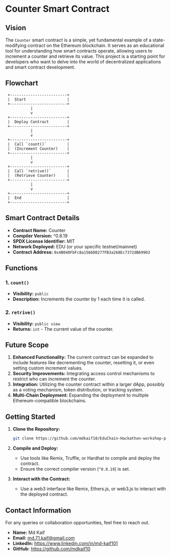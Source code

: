 
# Counter Smart Contract

## Vision
The `Counter` smart contract is a simple, yet fundamental example of a state-modifying contract on the Ethereum blockchain. It serves as an educational tool for understanding how smart contracts operate, allowing users to increment a counter and retrieve its value. This project is a starting point for developers who want to delve into the world of decentralized applications and smart contract development.

## Flowchart

``` flowchart
 +-------------------------+
 |  Start                  |
 +-------------------------+
           |
           v
 +-------------------------+
 |  Deploy Contract        |
 +-------------------------+
           |
           v
 +-------------------------+
 |  Call `count()`         |
 |  (Increment Counter)    |
 +-------------------------+
           |
           v
 +-------------------------+
 |  Call `retrive()`       |
 |  (Retrieve Counter)     |
 +-------------------------+
           |
           v
 +-------------------------+
 |  End                    |
 +-------------------------+
```

## Smart Contract Details

- **Contract Name:** Counter
- **Compiler Version:** ^0.8.19
- **SPDX License Identifier:** MIT
- **Network Deployed:** EDU (or your specific testnet/mainnet)
- **Contract Address:** `0x4B040FbFc8a1566D0277FB3a268Ec7372dB69903` 

## Functions

### 1. `count()`
- **Visibility:** `public`
- **Description:** Increments the counter by 1 each time it is called.

### 2. `retrive()`
- **Visibility:** `public view`
- **Returns:** `int` - The current value of the counter.

## Future Scope
1. **Enhanced Functionality:** The current contract can be expanded to include features like decrementing the counter, resetting it, or even setting custom increment values.
2. **Security Improvements:** Integrating access control mechanisms to restrict who can increment the counter.
3. **Integration:** Utilizing the counter contract within a larger dApp, possibly as a voting mechanism, token distribution, or tracking system.
4. **Multi-Chain Deployment:** Expanding the deployment to multiple Ethereum-compatible blockchains.

## Getting Started

1. **Clone the Repository:**
   ```sh
   git clone https://github.com/mdkaif10/EduChain-Hackathon-workshop-project.git
   ```
   
2. **Compile and Deploy:**
   - Use tools like Remix, Truffle, or Hardhat to compile and deploy the contract.
   - Ensure the correct compiler version (`^0.8.19`) is set.

3. **Interact with the Contract:**
   - Use a web3 interface like Remix, Ethers.js, or web3.js to interact with the deployed contract.

## Contact Information
For any queries or collaboration opportunities, feel free to reach out.

- **Name:** Md Kaif
- **Email:** md.71.kaif@gmail.com
- **LinkedIn:** https://www.linkedin.com/in/md-kaif101
- **GitHub:** https://github.com/mdkaif10
